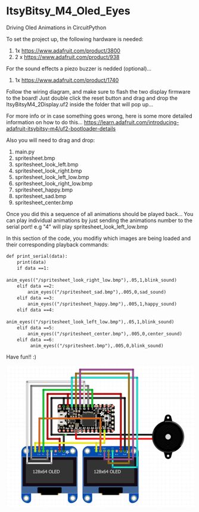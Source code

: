 # ItsyBitsy_M4_Oled_Eyes
Driving Oled Animations in CircuitPython

To set the project up, the following hardware is needed:
1. 1x https://www.adafruit.com/product/3800 
2. 2 x https://www.adafruit.com/product/938

For the sound effects a piezo buzzer is nedded (optional)...
1. 1x https://www.adafruit.com/product/1740

Follow the wiring diagram, and make sure to flash the two display firmware to the board!
Just double click the reset button and drag and drop the ItsyBitsyM4_2Display.uf2 inside the folder that will pop up...

For more info or in case something goes wrong, here is some more detailed information on how to do this...
https://learn.adafruit.com/introducing-adafruit-itsybitsy-m4/uf2-bootloader-details

Also you will need to drag and drop:
1. main.py 
2. spritesheet.bmp
3. spritesheet_look_left.bmp
4. spritesheet_look_right.bmp
5. spritesheet_look_left_low.bmp
6. spritesheet_look_right_low.bmp
7. spritesheet_happy.bmp
8. spritesheet_sad.bmp
9. spritesheet_center.bmp

Once you did this a sequence of all animations should be played back...
You can play individual animations by just sending the animations number to the serial port!
e.g "4" will play spritesheet_look_left_low.bmp

In this section of the code, you modifiy which images are being loaded and their corresponding playback commands:

```
def print_serial(data):
    print(data)
    if data ==1:
        anim_eyes(("/spritesheet_look_right_low.bmp"),.05,1,blink_sound)
    elif data ==2:
        anim_eyes(("/spritesheet_sad.bmp"),.005,0,sad_sound)
    elif data ==3:
        anim_eyes(("/spritesheet_happy.bmp"),.005,1,happy_sound)
    elif data ==4:
        anim_eyes(("/spritesheet_look_left_low.bmp"),.05,1,blink_sound)
    elif data ==5:
        anim_eyes(("/spritesheet_center.bmp"),.005,0,center_sound)
    elif data ==6:
         anim_eyes(("/spritesheet.bmp"),.005,0,blink_sound)
```

Have fun!! :)

![alt text](https://github.com/SwannSchilling/ItsyBitsy_M4_Oled_Eyes/blob/main/OledsAndBuzzer.JPG)

